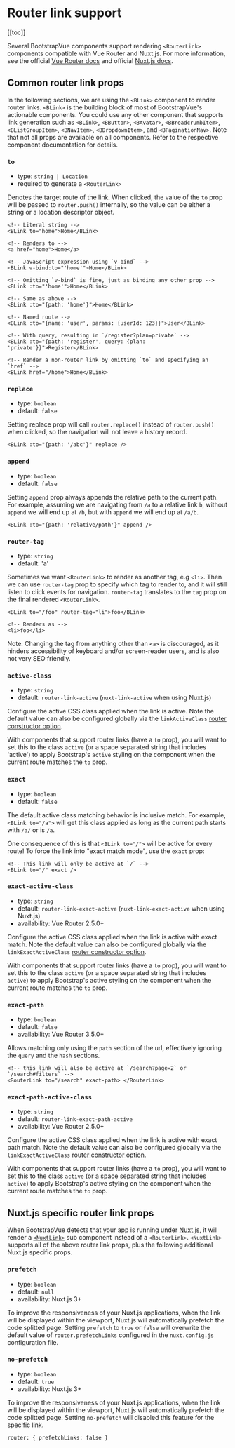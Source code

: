 # Router link support

<ClientOnly>
  <Teleport to=".bd-toc">

[[toc]]

  </Teleport>
</ClientOnly>

<div class="lead mb-5">

Several BootstrapVue components support rendering `<RouterLink>` components compatible with Vue Router and Nuxt.js. For more information, see the official [Vue Router docs](https://router.vuejs.org) and official [Nuxt.js docs](https://nuxt.com/docs/api/components/nuxt-link#props).

</div>

## Common router link props

In the following sections, we are using the `<BLink>` component to render router links. `<BLink>` is the building block of most of BootstrapVue's actionable components. You could use any other component that supports link generation such as `<BLink>`, `<BButton>`, `<BAvatar>`, `<BBreadcrumbItem>`, `<BListGroupItem>`, `<BNavItem>`, `<BDropdownItem>`, and `<BPaginationNav>`. Note that not all props are available on all components. Refer to the respective component documentation for details.

### `to`

- type: `string | Location`
- required to generate a `<RouterLink>`

Denotes the target route of the link. When clicked, the value of the `to` prop will be passed to `router.push()` internally, so the value can be either a string or a location descriptor object.

<BCard class="bg-body-tertiary">

```vue
<!-- Literal string -->
<BLink to="home">Home</BLink>

<!-- Renders to -->
<a href="home">Home</a>

<!-- JavaScript expression using `v-bind` -->
<BLink v-bind:to="'home'">Home</BLink>

<!-- Omitting `v-bind` is fine, just as binding any other prop -->
<BLink :to="'home'">Home</BLink>

<!-- Same as above -->
<BLink :to="{path: 'home'}">Home</BLink>

<!-- Named route -->
<BLink :to="{name: 'user', params: {userId: 123}}">User</BLink>

<!-- With query, resulting in `/register?plan=private` -->
<BLink :to="{path: 'register', query: {plan: 'private'}}">Register</BLink>

<!-- Render a non-router link by omitting `to` and specifying an `href` -->
<BLink href="/home">Home</BLink>
```

</BCard>

### `replace`

- type: `boolean`
- default: `false`

Setting replace prop will call `router.replace()` instead of `router.push()` when clicked, so the navigation will not leave a history record.

<BCard class="bg-body-tertiary">

```vue
<BLink :to="{path: '/abc'}" replace />
```

</BCard>

### `append`

- type: `boolean`
- default: `false`

Setting `append` prop always appends the relative path to the current path. For example, assuming we are navigating from `/a` to a relative link `b`, without `append` we will end up at `/b`, but with `append` we will end up at `/a/b`.

<BCard class="bg-body-tertiary">

```vue
<BLink :to="{path: 'relative/path'}" append />
```

</BCard>

### `router-tag`

- type: `string`
- default: 'a'

Sometimes we want `<RouterLink>` to render as another tag, e.g `<li>`. Then we can use `router-tag` prop to specify which tag to render to, and it will still listen to click events for navigation. `router-tag` translates to the `tag` prop on the final rendered `<RouterLink>`.

<BCard class="bg-body-tertiary">

```vue
<BLink to="/foo" router-tag="li">foo</BLink>

<!-- Renders as -->
<li>foo</li>
```

</BCard>

<BAlert variant="info" :model-value="true" class="my-5">

Note: Changing the tag from anything other than `<a>` is discouraged, as it hinders accessibility of keyboard and/or screen-reader users, and is also not very SEO friendly.

</BAlert>

### `active-class`

- type: `string`
- default: `router-link-active` (`nuxt-link-active` when using Nuxt.js)

Configure the active CSS class applied when the link is active. Note the default value can also be configured globally via the `linkActiveClass` [router constructor option](https://router.vuejs.org/api/#linkactiveclass).

With components that support router links (have a `to` prop), you will want to set this to the class `active` (or a space separated string that includes 'active') to apply Bootstrap's `active` styling on the component when the current route matches the `to` prop.

### `exact`

- type: `boolean`
- default: `false`

The default active class matching behavior is inclusive match. For example, `<BLink to="/a">` will get this class applied as long as the current path starts with `/a/` or is `/a`.

One consequence of this is that `<BLink to="/">` will be active for every route! To force the link into "exact match mode", use the `exact` prop:

<BCard class="bg-body-tertiary">

```vue
<!-- This link will only be active at `/` -->
<BLink to="/" exact />
```

</BCard>

### `exact-active-class`

- type: `string`
- default: `router-link-exact-active` (`nuxt-link-exact-active` when using Nuxt.js)
- availability: Vue Router 2.5.0+

Configure the active CSS class applied when the link is active with exact match. Note the default value can also be configured globally via the `linkExactActiveClass` [router constructor option](https://router.vuejs.org/api/#linkexactactiveclass).

With components that support router links (have a `to` prop), you will want to set this to the class `active` (or a space separated string that includes `active`) to apply Bootstrap's active styling on the component when the current route matches the `to` prop.

### `exact-path`

- type: `boolean`
- default: `false`
- availability: Vue Router 3.5.0+

Allows matching only using the `path` section of the url, effectively ignoring the `query` and the `hash` sections.

<BCard class="bg-body-tertiary">

```vue
<!-- this link will also be active at `/search?page=2` or `/search#filters` -->
<RouterLink to="/search" exact-path> </RouterLink>
```

</BCard>

### `exact-path-active-class`

- type: `string`
- default: `router-link-exact-path-active`
- availability: Vue Router 2.5.0+

Configure the active CSS class applied when the link is active with exact path match. Note the default value can also be configured globally via the `linkExactActiveClass` [router constructor option](https://router.vuejs.org/api/#linkexactactiveclass).

With components that support router links (have a `to` prop), you will want to set this to the class `active` (or a space separated string that includes `active`) to apply Bootstrap's active styling on the component when the current route matches the `to` prop.

## Nuxt.js specific router link props

When BootstrapVue detects that your app is running under [Nuxt.js](https://nuxt.com), it will render a [`<NuxtLink>`](https://nuxt.com/docs/api/components/nuxt-link#nuxtlink) sub component instead of a `<RouterLink>`. `<NuxtLink>` supports all of the above router link props, plus the following additional Nuxt.js specific props.

### `prefetch`

- type: `boolean`
- default: `null`
- availability: Nuxt.js 3+

To improve the responsiveness of your Nuxt.js applications, when the link will be displayed within the viewport, Nuxt.js will automatically prefetch the code splitted page. Setting `prefetch` to `true` or `false` will overwrite the default value of `router.prefetchLinks` configured in the `nuxt.config.js` configuration file.

### `no-prefetch`

- type: `boolean`
- default: `true`
- availability: Nuxt.js 3+

To improve the responsiveness of your Nuxt.js applications, when the link will be displayed within the viewport, Nuxt.js will automatically prefetch the code splitted page. Setting `no-prefetch` will disabled this feature for the specific link.

<BCard class="bg-body-tertiary">

```vue
router: { prefetchLinks: false }
```

</BCard>

<script setup lang="ts">
import {BCard, BAlert} from 'bootstrap-vue-next'
</script>
